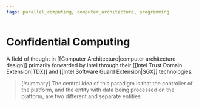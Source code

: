 ```yaml
---
tags: parallel_computing, computer_architecture, programming
---
```


# Confidential Computing

A field of thought in [[Computer Architecture|computer architecture design]] primarily forwarded by Intel through their [[Intel Trust Domain Extension|TDX]] and [[Intel Software Guard Extension|SGX]] technologies.

>[!summary] 
>The central idea of this paradigm is that the controller of the platform, and the entity with data being processed on the platform, are two different and separate entities 